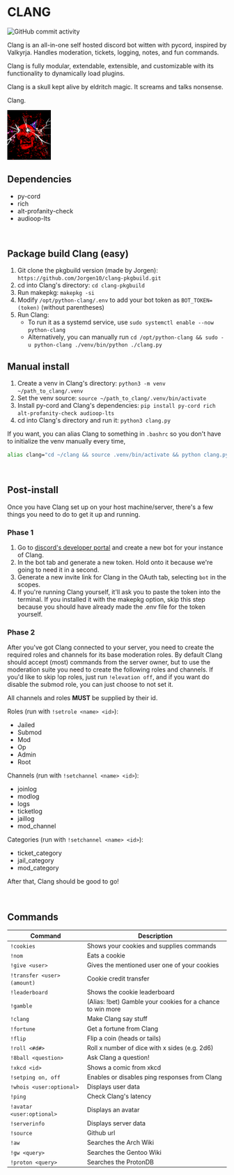 # CLANG
![GitHub commit activity](https://img.shields.io/github/commit-activity/m/maidnaut/clang?style=for-the-badge)

Clang is an all-in-one self hosted discord bot witten with pycord, inspired by Valkyrja. Handles moderation, tickets, logging, notes, and fun commands.

Clang is fully modular, extendable, extensible, and customizable with its functionality to dynamically load plugins.

Clang is a skull kept alive by eldritch magic. It screams and talks nonsense.

Clang.

<img src="Clang.png" width=100px> 
</div>

<br>

## Dependencies
- py-cord
- rich
- alt-profanity-check
- audioop-lts

<br>

## Package build Clang (easy)
1) Git clone the pkgbuild version (made by Jorgen): `https://github.com/Jorgen10/clang-pkgbuild.git`
2) cd into Clang's directory: `cd clang-pkgbuild`
3) Run makepkg: `makepkg -si`
4) Modify `/opt/python-clang/.env` to add your bot token as `BOT_TOKEN=(token)` (without parentheses)
5) Run Clang:
    - To run it as a systemd service, use `sudo systemctl enable --now python-clang`
    - Alternatively, you can manually run `cd /opt/python-clang && sudo -u python-clang ./venv/bin/python ./clang.py`

## Manual install
1) Create a venv in Clang's directory: `python3 -m venv ~/path_to_clang/.venv`
2) Set the venv source: `source ~/path_to_clang/.venv/bin/activate`
3) Install py-cord and Clang's dependencies: `pip install py-cord rich alt-profanity-check audioop-lts`
4) cd into Clang's directory and run it: `python3 clang.py`

If you want, you can alias Clang to something in `.bashrc` so you don't have to initialize the venv manually every time,

```sh
alias clang="cd ~/clang && source .venv/bin/activate && python clang.py"
```

<br>

## Post-install
Once you have Clang set up on your host machine/server, there's a few things you need to do to get it up and running.

### Phase 1
1) Go to [discord's developer portal](https://discord.com/developers/) and create a new bot for your instance of Clang.
2) In the bot tab and generate a new token. Hold onto it because we're going to need it in a second.
3) Generate a new invite link for Clang in the OAuth tab, selecting `bot` in the scopes.
4) If you're running Clang yourself, it'll ask you to paste the token into the terminal. If you installed it with the makepkg option, skip this step because you should have already made the .env file for the token yourself.

### Phase 2
After you've got Clang connected to your server, you need to create the required roles and channels for its base moderation roles. By default Clang should accept (most) commands from the server owner, but to use the moderation suite you need to create the following roles and channels. If you'd like to skip !op roles, just run `!elevation off`, and if you want do disable the submod role, you can just choose to not set it.

All channels and roles **MUST** be supplied by their id.

Roles (run with `!setrole <name> <id>`):
- Jailed
- Submod
- Mod
- Op
- Admin
- Root

Channels (run with `!setchannel <name> <id>`):
- joinlog
- modlog
- logs
- ticketlog
- jaillog
- mod_channel

Categories (run with `!setchannel <name> <id>`):
- ticket_category
- jail_category
- mod_category

After that, Clang should be good to go!

<br>

## Commands

| Command                       | Description                                                 |
|------------------------------|--------------------------------------------------------------|
| `!cookies`                   | Shows your cookies and supplies commands                     |
| `!nom`                       | Eats a cookie                                                |
| `!give <user>`               | Gives the mentioned user one of your cookies                 |
| `!transfer <user> (amount)`  | Cookie credit transfer                                       |
| `!leaderboard`               | Shows the cookie leaderboard                                 |
| `!gamble`                    | (Alias: !bet) Gamble your cookies for a chance to win more   |
| `!clang`                     | Make Clang say stuff                                         |
| `!fortune`                   | Get a fortune from Clang                                     |
| `!flip`                      | Flip a coin (heads or tails)                                 |
| `!roll <#d#>`                | Roll x number of dice with x sides (e.g. 2d6)                |
| `!8ball <question>`          | Ask Clang a question!                                        |
| `!xkcd <id>`                 | Shows a comic from xkcd                                      |
| `!setping on, off`           | Enables or disables ping responses from Clang                |
| `!whois <user:optional>`     | Displays user data                                           |
| `!ping`                      | Check Clang's latency                                        |
| `!avatar <user:optional>`    | Displays an avatar                                           |
| `!serverinfo`                | Displays server data                                         |
| `!source`                    | Github url                                                   |
| `!aw`                        | Searches the Arch Wiki                                       |
| `!gw <query>`                | Searches the Gentoo Wiki                                     |
| `!proton <query>`            | Searches the ProtonDB                                        |
